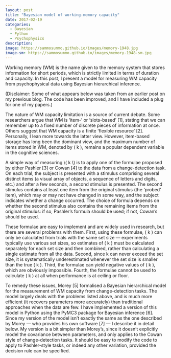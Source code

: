 ```yaml
---
layout: post
title: "Bayesian model of working-memory capacity"
date: 2017-02-19
categories:
  - Bayesian
  - Python
  - Psychophysics
description:
image: https://sammosummo.github.io/images/memory-1948.jpg
image-sm: https://sammosummo.github.io/images/memory-1948-sm.jpg
---
```

Working memory (WM) is the name given to the memory system that stores information for short periods, which is strictly limited in terms of duration and capacity. In this post, I present a model for measuring WM capacity from psychophysical data using Bayesian hierarchical inference.

(Disclaimer: Some of what appears below was taken from an earlier post on my previous blog. The code has been improved, and I have included a plug for one of my papers.)

The nature of WM capacity limitation is a source of current debate. Some researchers argue that WM is ‘item-’ or ‘slots-based’ [1], stating that we can remember up to a fixed number of discrete pieces of information at once. Others suggest that WM capacity is a finite ‘flexible resource’ [2]. Personally, I lean more towards the latter view. However, item-based storage has long been the dominant view, and the maximum number of items stored in WM, denoted by \( k \), remains a popular dependent variable in the cognitive sciences.

A simple way of measuring  \\( k \\) is to apply one of the formulae proposed by either Pashler [3] or Cowan [4] to the data from a change-detection task. On each trial, the subject is presented with a stimulus comprising several distinct items (a visual array of objects, a sequence of letters and digits, etc.) and after a few seconds, a second stimulus is presented. The second stimulus contains at least one item from the original stimulus (the ‘probed’ item), which may or may not have changed in some way, and the subject indicates whether a change occurred. The choice of formula depends on whether the second stimulus also contains the remaining items from the original stimulus: if so, Pashler’s formula should be used; if not, Cowan’s should be used.

These formulae are easy to implement and are widely used in research, but there are several problems with them. First, using these formulae, \( k \) can only be calculated from trials with the same set size — experiments typically use various set sizes, so estimates of  \( k \) must be calculated separately for each set size and then combined, rather than calculating a single estimate from all the data. Second, since k can never exceed the set size, it is systematically underestimated whenever the set size is smaller than the true  \( k \). Third, the formulae can yield negative values of  \( k \), which are obviously impossible. Fourth, the formulae cannot be used to calculate  \( k \) at all when performance is at ceiling or floor.

To remedy these issues, Morey [5] formalised a Bayesian hierarchical model for the measurement of WM capacity from change-detection tasks. The model largely deals with the problems listed above, and is much more efficient (it recovers parameters more accurately) than traditional approaches when the data are few. I have implemented a version of this model in Python using the PyMC3 package for Bayesian inference [6]. Since my version of the model isn’t exactly the same as the one described by Morey — who provides his own software [7] — I describe it in detail below. My version is a bit simpler than Morey’s, since it doesn’t explicitly model the covariance between parameters, and only applies to the Cowan style of change-detection tasks. It should be easy to modify the code to apply to Pashler-style tasks, or indeed any other variation, provided the decision rule can be specified.

